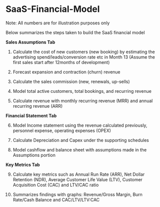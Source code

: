 # SaaS-Financial-Model

Note: All numbers are for illustration purposes only

Below summarizes the steps taken to build the SaaS financial model

**Sales Assumptions Tab**
1.	Calculate the cost of new customers (new booking) by estimating the advertising spend/leads/conversion rate etc in Month 13 (Assume the first sales start after 12months of development)  
2.	Forecast expansion and contraction (churn) revenue
3.	Calculate the sales commission (new, renewals, up-sells)
4.	Model total active customers, total bookings, and recurring revenue

5.	Calculate revenue with monthly recurring revenue (MRR) and annual recurring revenue (ARR)

**Financial Statement Tab**

6.	Model Income statement using the revenue calculated previously, personnel expense, operating expenses (OPEX)

7.	Calculate Depreciation and Capex under the supporting schedules

8.	Model cashflow and balance sheet with assumptions made in the Assumptions portion

**Key Metrics Tab**

9.	Calculate key metrics such as Annual Run Rate (ARR), Net Dollar Retention (NDR), Average Customer Life Value (LTV), Customer Acquisition Cost (CAC) and LTV/CAC ratio

10.	Summarizes findings with graphs: Revenue/Gross Margin, Burn Rate/Cash Balance and CAC/LTV/LTV:CAC 
